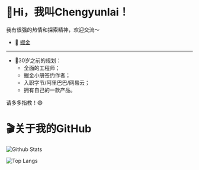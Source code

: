 # 👋Hi，我叫Chengyunlai！

我有很强的热情和探索精神，欢迎交流～

- 🌱 [掘金](https://juejin.cn/user/391873608037390)

---
- 🔭30岁之前的规划：
  -  全面的工程师；
  -  掘金小册签约作者；
  -  入职字节/阿里巴巴/网易云；
  -  拥有自己的一款产品。

请多多指教！😄

# 🎬关于我的GitHub

![Github Stats](https://github-readme-stats.vercel.app/api?username=Chengyunlai&show_icons=true)

![Top Langs](https://github-readme-stats.vercel.app/api/top-langs/?username=Chengyunlai&layout=compact)
